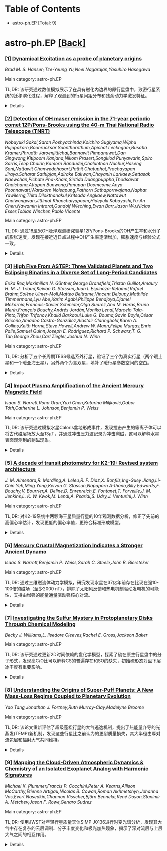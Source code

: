 <div id=toc></div>

# Table of Contents

- [astro-ph.EP](#astro-ph.EP) [Total: 9]


<div id='astro-ph.EP'></div>

# astro-ph.EP [[Back]](#toc)

### [1] [Dynamical Excitation as a probe of planetary origins](https://arxiv.org/abs/2510.01332)
*Brad M. S. Hansen,Tze-Yeung Yu,Neel Nagarajan,Yasuhiro Hasegawa*

Main category: astro-ph.EP

TL;DR: 该研究通过数值模拟展示了在具有磁化内边界的原行星盘中，致密行星系统的迁移演化过程，解释了观测到的行星间距分布和残余动力学激发特征。


<details>
  <summary>Details</summary>
Motivation: 解释观测中致密行星系统为何只有少量共振系统存活，以及行星间距和残余偏心率的分布特征，需要更准确地模拟原行星盘内边界结构。

Method: 使用数值模拟研究行星在具有磁化内边界的原行星盘中的迁移演化，考虑了恒星磁场与盘的相互作用导致的内边界渐变结构。

Result: 模拟显示最终行星周期比分布中只有小部分共振系统存活，与观测一致；行星架构在原行星盘阶段结束时就基本形成；行星对在气体盘消散期间的分离会激发偏心率。

Conclusion: 观测到的致密行星系统间距和残余动力学激发可以通过在原行星盘中迁移来重现，前提是内边界模型为渐变过渡而非锐利边界，这种效应可通过考虑恒星磁场扩散到盘中来实现。

Abstract: We present a set of numerical simulations of the dynamical evolution of
compact planetary systems migrating in a protoplanetary disk whose inner edge
is sculpted by the interaction with the stellar magnetic field, as described in
Yu et al. (2023). We demonstrate that the resulting final distribution of
neighbouring planet period ratios contains only a small surviving fraction of
resonant systems, in accordance with observations. The resulting planetary
architectures are largely in place by the end of the protoplanetary disk phase
(within a few Myr), and do not require significant later dynamical evolution.
The divergence of planetary pairs during gas disk dispersal also leads to the
excitation of eccentricities when pairs cross mean motion resonances in a
divergent fashion. The resulting distribution of remnant free eccentricities is
consistent with the values inferred from the observation of transit durations
and transit timing variations. We furthermore demonstrate that this conclusion
is not significantly altered by tides, assuming standard values for tidal
dissipation in Earth or Neptune-class planets. These results demonstrate that
the observed spacing and residual dynamical excitation of compact planetary
systems can be reproduced by migration through a protoplanetary disk, as long
as the inner disk boundary is modelled as a gradual rollover, instead of a
sharp transition. Such an effect can be achieved when the model accounts for
the diffusion of the stellar magnetic field into the disk. The resulting
divergence of planetary pairs during the magnetospheric rebound phase breaks
the resonant chains, resulting in a better match to observations than disk
models with more traditional inner boundaries.

</details>


### [2] [Detection of OH maser emission in the 71-year periodic comet 12P/Pons-Brooks using the 40-m Thai National Radio Telescope (TNRT)](https://arxiv.org/abs/2510.01373)
*Nobuyuki Sakai,Saran Poshyachinda,Koichiro Sugiyama,Wiphu Rujopakarn,Boonrucksar Soonthornthum,Apichat Leckngam,Busaba Kramer,Phrudth Jaroenjittichai,Bannawit Pimpanuwat,Dan Singwong,Kitipoom Kanjana,Nikom Prasert,Songklod Punyawarin,Spiro Sarris,Teep Chairin,Kamorn Bandudej,Chalunthon Nuchur,Haseng Sani,Nattawit Chanwedchasart,Pathit Chatuphot,Prachayapan Jiraya,Saharat Sathipjan,Adirake Eakwan,Chayanin Larkaew,Settasak Naewchan,Pichate Pha-Kham,Siritida Duangbuppha,Thodsawat Chaichana,Attapon Bunwong,Panupan Doomcome,Anya Poonnawatt,Warakorn Noisapung,Pathorn Sathapornvajana,Naphat Yawilerng,Thita Dilokthanakul,Kritsada Angkaew,Nattawut Chaiwongwan,Jittimat Khanchaiyapoom,Hideyuki Kobayashi,Yu-An Chen,Nawamin Intrarat,Gundolf Wieching,Ewan Barr,Jason Wu,Niclas Esser,Tobias Winchen,Pablo Vicente*

Main category: astro-ph.EP

TL;DR: 通过18厘米OH脉泽观测研究彗星12P/Pons-Brooks的OH产生率和水分子的膨胀速度，发现在接近近日点过程中OH产生率逐渐增加，膨胀速度与经验公式一致。


<details>
  <summary>Details</summary>
Motivation: 光学彗星数据库广泛但射电数据库有限，OH脉泽观测可以确定彗星的OH产生率和水分子膨胀速度，揭示周期性彗星12P/Pons-Brooks的物理性质。

Method: 使用泰国国家射电望远镜40米天线在2024年3月22日、27日和29日对彗星12P/Pons-Brooks进行1665和1667 MHz OH脉泽观测。

Result: 成功探测到OH脉泽发射，测得OH产生率分别为4.28±0.30×10²⁹ s⁻¹、5.21±0.42×10²⁹ s⁻¹和3.36±0.43×10²⁹ s⁻¹；水分子膨胀速度分别为1.55±0.14 km/s、1.55±0.35 km/s和2.02⁺⁰·⁴⁷₋₀·₄₅ km/s。

Conclusion: 12P/Pons-Brooks彗星的OH产生率在几天时间尺度上有波动，但在接近近日点的长期尺度上逐渐增加；所有膨胀速度测量结果与经验公式在误差范围内一致。

Abstract: Although the optical cometary database is extensive, the radio database is
limited. The 18-cm OH maser observations of comets allow us to determine (i)
the production rate of OH ($Q_{\rm{OH}}$) and (ii) the water expansion
velocity, for each comet. To reveal the physical properties of the periodic
comet 12P/Pons-Brooks, we conducted the OH maser observations of the comet
using the 40-m TNRT (Thai National Radio Telescope) on March 22nd, 27th and
29th, 2024 before the perihelion passage on April 21st, 2024. We successfully
detected 1665 and 1667 MHz OH maser emissions from the comet. The average OH
production rates of 12P/Pons-Brooks were determined as 4.28$\pm$0.30 $\times$
10$^{29}$ sec$^{-1}$, 5.21$\pm$0.42 $\times$ 10$^{29}$ sec$^{-1}$, and
3.36$\pm$0.43 $\times$ 10$^{29}$ sec$^{-1}$ for March 22nd, 27th and 29th,
respectively. Combining our results with previous estimates, we find that the
OH production rate of 12P/Pons-Brooks shows some fluctuations on timescales of
a few days, but gradually increases on longer timescales as the comet
approaches the last perihelion. The water expansion velocities of the comet
were determined to be 1.55$\pm$0.14 km s$^{-1}$, 1.55$\pm$0.35 km s$^{-1}$, and
2.02$^{+0.47}_{-0.45}$ km s$^{-1}$ for the observations on March 22nd, 27th and
29th, respectively. The reason why the errors are different is because the
signal to noise ratio is different for each OH maser emission. All expansion
velocities are consistent with the individual results of the heuristic law
(Tseng et al. 2007) within errors.

</details>


### [3] [High Five From ASTEP: Three Validated Planets and Two Eclipsing Binaries in a Diverse Set of Long-Period Candidates](https://arxiv.org/abs/2510.01725)
*Erika Rea,Maximilian N. Günther,George Dransfield,Tristan Guillot,Amaury H. M. J. Triaud,Keivan G. Stassun,Juan I. Espinoza-Retamal,Rafael Brahm,Solène Ulmer-Moll,Matteo Beltrame,Vincent Deloupy,Mathilde Timmermans,Lyu Abe,Karim Agabi,Philippe Bendjoya,Djamel Mekarnia,Francois-Xavier Schmider,Olga Suarez,Ana M. Heras,Bruno Merín,François Bouchy,Andrés Jordán,Monika Lendl,Marcelo Tala-Pinto,Trifon Trifonov,Khalid Barkaoui,Luke G. Bouma,Gavin Boyle,César Briceño,Amadeo Castro-González,Alastair Claringbold,Karen A. Collins,Keith Horne,Steve Howell,Andrew W. Mann,Felipe Murgas,Enric Palle,Samuel Quinn,Joseph E. Rodriguez,Richard P. Schwarz,T. G. Tan,George Zhou,Carl Ziegler,Joshua N. Winn*

Main category: astro-ph.EP

TL;DR: 分析了五个长周期TESS候选系外行星，验证了三个为真实行星（两个暖土星和一个暖亚海王星），另外两个为食双星，填补了暖行星参数空间的空白。


<details>
  <summary>Details</summary>
Motivation: 研究长周期系外行星，这些目标位于周期-半径参数空间中相对未被探索的区域，为行星形成和迁移提供了宝贵的原始探测机会。

Method: 结合TESS光度测量与南极系外行星搜寻计划（ASTEP）的高精度地面观测，使用高分辨率散斑成像、光谱分析和SED拟合来表征系统，应用MCMC采样进行联合建模。

Result: 验证了TOI-4507 b（104天）、TOI-3457 b（32.6天）和TOI-707 b（52.8天）为真实行星，TOI-2404和TOI-4404为食双星。

Conclusion: 这些结果有助于填补暖行星稀疏区域，证明ASTEP作为长周期系统地面后续观测仪器的有效性，暖行星是行星演化的关键示踪剂。

Abstract: We present the analysis of five long-period TESS Objects of Interest (TOIs),
each with orbital periods exceeding one month. Initially identified by the
Transiting Exoplanet Survey Satellite (TESS), we extensively monitored these
targets with the Antarctic Search for Transiting Exoplanets (ASTEP), supported
by other facilities in the TESS Follow-Up (TFOP) network. These targets occupy
a relatively underexplored region of the period-radius parameter space,
offering valuable primordial probes for planetary formation and migration as
warm planets better maintain their evolutionary fingerprints. To characterise
these systems, we leverage high-resolution speckle imaging to search for nearby
stellar companions, and refine stellar parameters using both reconnaissance
spectroscopy and spectral energy distribution (SED) fitting. We combine TESS
photometry with high-precision ground-based observations from ASTEP, and when
available, include additional photometry and radial velocity data. We apply
statistical validation to assess the planetary nature of each candidate and use
to jointly model the photometric and spectroscopic datasets with Markov Chain
Monte Carlo (MCMC) sampling to derive robust posterior distributions. With
this, we validate the planetary nature of three TOIs, including the two warm
Saturns TOI-4507 b (104 d) and TOI-3457 b (32.6 d), as well as the warm
sub-Neptune TOI-707 b (52.8 d). The remaining two candidates are identified as
eclipsing binaries, namely TOI-2404 and TOI-4404. These results help populate
the sparse regime of warm planets, which serve as key tracers of planetary
evolution, and demonstrate ASTEP's effectiveness as a ground-based follow-up
instrument for long-period systems.

</details>


### [4] [Impact Plasma Amplification of the Ancient Mercury Magnetic Field](https://arxiv.org/abs/2510.01975)
*Isaac S. Narrett,Rona Oran,Yuxi Chen,Katarina Miljković,Gábor Tóth,Catherine L. Johnson,Benjamin P. Weiss*

Main category: astro-ph.EP

TL;DR: 该研究通过模拟水星Caloris盆地形成事件，发现撞击产生的等离子体可以将古代磁层场放大至13μT，并通过冲击压力波记录为冲击剩磁，这可以解释水星表面观测到的剩磁现象。


<details>
  <summary>Details</summary>
Motivation: 水星表面观测到剩磁现象，但古代磁场强度存在很大不确定性（0.2-50μT），需要解释古代磁场如何被记录在岩石中。

Method: 使用撞击流体动力学和磁流体动力学模拟，模拟Caloris大小盆地（直径约1550公里）形成事件。

Result: 古代磁层场（0.5-0.9μT）可被等离子体放大至约13μT，并通过冲击压力波在盆地对跖点记录为冲击剩磁，产生约5nT的壳层磁场。

Conclusion: 撞击等离子体放大过程对无大气天体壳层磁化有重要贡献，在通过壳层异常测量重建发电机历史时应予以考虑。

Abstract: Spacecraft measurements of Mercury indicate it has a core dynamo with a
surface field of 200-800 nT. These data also indicate that the crust contains
remanent magnetization likely produced by an ancient magnetic field. The
inferred magnetization intensity is consistent with a wide range of paleofield
strengths (0.2-50 uT), possibly indicating that Mercury once had a dynamo field
much stronger than today. Recent modeling of ancient lunar impacts has
demonstrated that plasma generated during basin-formation can transiently
amplify a planetary dynamo field near the surface. Simultaneous impact-induced
pressure waves can then record these fields in the form of crustal shock
remanent magnetization (SRM). Here, we present impact hydrocode and
magnetohydrodynamic simulations of a Caloris-size basin (~1,550 km diameter)
formation event. Our results demonstrate that the ancient magnetospheric field
(~0.5-0.9 uT) created by the interaction of the ancient interplanetary magnetic
field (IMF) and Mercury's dynamo field can be amplified by the plasma up to ~13
uT and, via impact pressure waves, be recorded as SRM in the basin antipode.
Such magnetization could produce ~5 nT crustal fields at 20-km altitude
antipodal to Caloris detectable by future spacecraft like BepiColombo.
Furthermore, impacts in the southern hemisphere that formed ~1,000 km diameter
basins (e.g., Andal-Coleridge, Matisse-Repin, Eitkou-Milton, and Sadi-Scopus)
could impart crustal magnetization in the northern hemisphere, contributing to
the overall remanent field measured by MESSENGER. Overall, the impact plasma
amplification process can contribute to crustal magnetization on airless bodies
and should be considered when reconstructing dynamo history from crustal
anomaly measurements.

</details>


### [5] [A decade of transit photometry for K2-19: Revised system architecture](https://arxiv.org/abs/2510.01985)
*J. M. Almenara,R. Mardling,A. Leleu,R. F. Díaz,X. Bonfils,Ing-Guey Jiang,Li-Chin Yeh,Ming Yang,Keivan G. Stassun,Napaporn A-thano,Billy Edwards,F. Bouchy,V. Bourrier,A. Deline,D. Ehrenreich,E. Fontanet,T. Forveille,J. M. Jenkins,L. K. W. Kwok,M. Lendl,A. Psaridi,S. Udry,J. Venturini,J. Winn*

Main category: astro-ph.EP

TL;DR: 对K2-19系统中两颗海王星质量行星的10年观测数据分析，修正了先前的高偏心率估计，发现更低的偏心率值，更符合标准形成模型。


<details>
  <summary>Details</summary>
Motivation: 先前研究显示K2-19系统中行星具有高偏心率(约0.20)，这与标准行星形成模型不符，因此需要更长的观测基线来更精确地约束偏心率值。

Method: 使用10年凌星数据的测光动力学分析，结合傅里叶分析来匹配凌星时间变化的频率和振幅，以获得行星质量估计。

Result: 确认了之前的质量估计(30.8±1.3 M_E和11.1±0.4 M_E)，但将偏心率降低到0.04±0.02和0.07±0.02，更符合标准形成模型。发现先前高偏心率是由于一次在黄昏时观测的凌星数据误差导致。

Conclusion: 修正后的低偏心率值更符合核心吸积形成模型，并发现了一个可能的外部行星候选体。

Abstract: The star K2-19 hosts a pair of Neptunian planets deep inside the 3:2
resonance. They induce strong transit-timing variations with two incommensurate
frequencies. Previous photodynamical modeling of 3.3 years of transit and
radial velocity data produced mass estimates of 32.4 +/- 1.7 M_E and 10.8 +/-
0.6 M_E for planets b and c, respectively, and corresponding eccentricity
estimates of 0.20 +/- 0.03 and 0.21 +/- 0.03. These high eccentricities raise
questions about the formation origin of the system, and this motivated us to
extend the observing baseline in an attempt to better constrain their values.
We present a photodynamical analysis of 10 years of transit data that confirms
the previous mass estimates (30.8 +/- 1.3 M_E and 11.1 +/- 0.4 M_E), but
reduces the median eccentricities to 0.04 +/- 0.02 and 0.07 +/- 0.02 for b and
c, respectively. These values are more consistent with standard formation
models, but still involve nonzero free eccentricity. The previously reported
high eccentricities appear to be due to a single transit for which measurements
taken at twilight mimicked ingress. This resulted in a 12-minute error in the
midtransit time. The data that covered 1.3 and 5 so-called super and resonant
periods were used to match a Fourier analysis of the transit-timing variation
signal with simple analytic expressions for the frequencies and amplitudes to
obtain planet mass estimates within 2% of the median photodynamical values,
regardless of the eccentricities. Theoretical details of the analysis are
presented in a companion paper. Additionally, we identified a possible planet
candidate situated exterior to the b-c pair. Finally, in contrast to a previous
study, our internal structure modeling of K2-19 b yields a metal mass fraction
that is consistent with core accretion.

</details>


### [6] [Mercury Crustal Magnetization Indicates a Stronger Ancient Dynamo](https://arxiv.org/abs/2510.02003)
*Isaac S. Narrett,Benjamin P. Weiss,Sarah C. Steele,John B. Biersteker*

Main category: astro-ph.EP

TL;DR: 通过三维磁流体动力学模拟，研究发现水星在37亿年前存在比现在强10-100倍的磁场（至少2000 nT），排除了太阳风反馈和热电机制驱动发电机的可能性，支持由增强的能量通量驱动强核心对流。


<details>
  <summary>Details</summary>
Motivation: 水星是太阳系中除地球外唯一具有活跃发电机磁场的类地行星，其37亿年前的地壳表现出强烈磁化，但磁化源和磁场强度未知。

Method: 使用三维磁流体动力学模拟古代太阳风与行星磁场的相互作用，并结合热冷却和磁化模型。

Result: 地壳磁化很可能由至少2000 nT的表面磁场产生，可能超过10000 nT，比当前磁场强10-100倍。

Conclusion: 如此强的磁场排除了太阳风反馈和热电机制驱动发电机的可能性，支持过去发电机由增强的能量通量驱动强核心对流。

Abstract: Mercury is the only other terrestrial planet in the solar system with an
active dynamo magnetic field (~200 nT at the equatorial surface). Furthermore,
Mercury's ~3.9-3.7 billion-year old (Ga) crust is strongly magnetized (~10 nT
at ~30-km altitude), indicating the presence of a past dynamo. However, the
source and strength of the field that magnetized this crust are unknown. To
address this, we performed three-dimensional magnetohydrodynamic simulations of
the ancient solar wind interaction with the planetary field and coupled them
with thermal cooling and magnetization models. We show that the crustal
magnetization was likely produced by a surface field of at least ~2,000 nT,
likely >10,000 nT (i.e., ~10x or ~50-100x stronger than at present). Such
strong fields likely exclude both the solar wind feedback and thermoelectric
mechanisms for driving the dynamo at 3.7 Ga ago. Instead, our results are
compatible with the past dynamo being powered by an enhanced energy flux that
drove strong core convection.

</details>


### [7] [Investigating the Sulfur Mystery in Protoplanetary Disks Through Chemical Modeling](https://arxiv.org/abs/2510.02176)
*Becky J. Williams,L. Ilsedore Cleeves,Rachel E. Gross,Jackson Baker*

Main category: astro-ph.EP

TL;DR: 该研究通过更新2D时间依赖的盘化学模型，探索了硫在原生行星盘中的分子形式，发现高C/O比可以解释CS的普遍存在和SO的缺失，初始硫形态对盘下层冰丰度有重要影响。


<details>
  <summary>Details</summary>
Motivation: 硫是地球生命的关键元素，在系外行星和彗星中检测到含硫分子，需要了解硫从分子云到行星的演化过程，特别是硫在原生行星盘中的分子形式。

Method: 更新Fogel等人(2011)的2D时间依赖盘化学模型框架，纳入新的硫物种和数百个硫反应，研究不同挥发性硫丰度、C/O比、初始硫分子形式和宇宙射线电离率的影响。

Result: 高C/O比可以解释CS在盘中的普遍存在和SO检测的缺失，初始硫形态显著影响盘下层冰丰度，对彗星形成和JWST观测有重要意义。

Conclusion: 硫在原生行星盘中的化学演化受多种因素影响，特别是C/O比和初始硫形态，这对理解行星形成过程中硫的分布和彗星组成有重要启示。

Abstract: Sulfur is a critical element to life on Earth, and with detections of
sulfur-bearing molecules in exoplanets and comets, questions arise as to how
sulfur is incorporated into planets in the first place. In order to understand
sulfur's journey from molecular clouds to planets, we need to understand the
molecular forms that sulfur takes in protoplanetary disks, where the rotational
emission from sulfur-bearing molecules in the gas phase indicates a very low
abundance. To address this question, we have updated the 2D time-dependent disk
chemical modeling framework of Fogel et al. (2011) to incorporate several new
sulfur species and hundreds of new sulfur reactions from the literature.
Specifically, we investigate the main molecular forms that sulfur takes in a
disk orbiting a solar mass young T Tauri star. We explore the effects of
different volatile (reactive) sulfur abundances, C/O ratios, initial sulfur
molecular forms, and cosmic-ray ionization rates. We find that a high C/O ratio
can explain both the prevalence of CS observed in disks and the lack of SO
detections, consistent with previous results. Additionally, initial sulfur form
greatly affects the ice abundances in the lower layers of the disk, which has
implications for comet formation and future observations with JWST.

</details>


### [8] [Understanding the Origins of Super-Puff Planets: A New Mass-Loss Regime Coupled to Planetary Evolution](https://arxiv.org/abs/2510.02201)
*Yao Tang,Jonathan J. Fortney,Ruth Murray-Clay,Madelyne Broome*

Main category: astro-ph.EP

TL;DR: 该论文重新评估了超级蓬松行星的大气逃逸机制，提出了热能量介导的光蒸发(TEMP)新机制，发现这些行星比之前认为的更耐质量损失，其大半径由厚对流包层和辐射大气共同维持。


<details>
  <summary>Details</summary>
Motivation: 超级蓬松行星的低质量、大半径特性挑战了行星形成和演化模型，其高H/He质量分数会导致快速大气逃逸，引发对其长期保留的疑问。

Method: 开发了耦合演化模型，整合更新的热演化框架与一维流体动力学光蒸发模型，对观测到的超级蓬松行星和年轻低密度行星进行分析。

Result: 发现超级蓬松行星的质量、半径和透射压力与预测相符，表明它们经历了沸腾和光蒸发质量损失的组合过程，其中沸腾占主导。

Conclusion: 低密度行星通常具有厚对流包层和显著辐射大气，这需要5-10地球质量的中等质量和小于30倍地球辐照度的恒星照射，更倾向于FG型恒星而非M矮星。

Abstract: Super-puffs are a class of low-mass, large-radius planets that have
challenged planet formation and evolution models. Their high inferred H/He mass
fractions, required to explain their physical sizes, would lead to rapid
atmospheric escape, raising questions about their long-term retention. Recent
modeling work indicates that low-mass planets typically require 50\% less H/He
mass to match their observed radius, due to significant roles of the radiative
atmosphere and interior heating from the rock/iron core. Here, through a new
quantitative analysis of XUV-driven escape in sub-Neptunes, we find that
previous studies overestimated mass loss, as scaling laws in low-gravity
regimes deviate greatly from the widely used energy-limited regime. We define a
new regime, thermal-energy-mediated photoevaporation (TEMP), in which thermal
energy conversion critically sets the mass-loss rate. These effects make
super-puffs more resilient to mass loss than previously thought. We develop a
coupled evolution model integrating this updated thermal evolution framework
with a 1D hydrodynamic photoevaporation model. Applying this novel, joint model
to observed super-puffs and young low-density planets, we find that their
masses, radii and transit pressures align with predictions assuming either a
clear or hazy atmosphere. This indicates that super-puffs have undergone a
combination of boil-off and photoevaporative mass loss, with boil-off
dominating the process. Our results indicate that low-density planets typically
possess both a thick convective envelope and substantial radiative atmosphere,
which contribute to their large radii. For this to occur, these planets must
have intermediate masses of 5-10$M_\oplus$ and receive stellar insolation
$\lesssim 30F_\oplus$, favoring FG-type stars over M-dwarfs.

</details>


### [9] [Mapping the Cloud-Driven Atmospheric Dynamics & Chemistry of an Isolated Exoplanet Analog with Harmonic Signatures](https://arxiv.org/abs/2510.02260)
*Michael K. Plummer,Francis P. Cocchini,Peter A. Kearns,Allison McCarthy,Étienne Artigau,Nicolas B. Cowan,Roman Akhmetshyn,Johanna Vos,Evert Nasedkin,Channon Visscher,Björn Benneke,René Doyon,Stanimir A. Metchev,Jason F. Rowe,Genaro Suárez*

Main category: astro-ph.EP

TL;DR: 使用JWST对年轻行星质量天体SIMP J0136进行时变光谱分析，发现其大气中存在复杂的云层调制、分子丰度变化和极光加热现象，揭示了深对流层与上层大气之间的相互作用。


<details>
  <summary>Details</summary>
Motivation: 年轻行星质量天体和褐矮星在L/T光谱过渡期表现出增强的光变特性，但导致这种变化的机制尚不明确，需要深入研究其大气动力学和化学过程。

Method: 使用JWST/NIRISS和NIRSpec仪器收集时变低中分辨率光谱，应用谐波分析和一维大气模型来映射不同压力层的大气通量变化。

Result: 检测到水、一氧化碳和甲烷分子特征的变化，发现橄榄石云层调制与上层一氧化碳和水丰度呈反相关，与深层甲烷吸收呈正相关，并在最低压力层观察到甲烷从吸收到发射的转变。

Conclusion: SIMP J0136的大气变化由行星尺度波相关的云层调制、非平衡碳化学和电子沉降引起的高空极光加热共同驱动，展示了深对流天气层与上层大气之间的复杂相互作用。

Abstract: Young planetary-mass objects and brown dwarfs near the L/T spectral
transition exhibit enhanced spectrophotometric variability over field brown
dwarfs. Patchy clouds, auroral processes, stratospheric hot spots, and complex
carbon chemistry have all been proposed as potential sources of this
variability. Using time-resolved, low-to-mid-resolution spectroscopy collected
with the JWST/NIRISS and NIRSpec instruments, we apply harmonic analysis to
SIMP J0136, a highly variable, young, isolated planetary-mass object. Odd
harmonics (k=3) at pressure levels (> 1 bar) corresponding to iron and
forsterite cloud formation suggest North/South hemispheric asymmetry in the
cloudy, and likely equatorial, regions. We use the inferred harmonics, along
with 1-D substellar atmospheric models, to map the flux variability by
atmospheric pressure level. These vertical maps demonstrate robust interaction
between deep convective weather layers and the overlying stratified and
radiative atmosphere. We identify distinct time-varying structures in the
near-infrared that we interpret as planetary-scale wave (e.g., Rossby or
Kelvin)-associated cloud modulation. We detect variability in water (S/N =
14.0), carbon monoxide (S/N = 13.0), and methane (S/N = 14.9) molecular
signatures. Forsterite cloud modulation is anti-correlated with overlying
carbon monoxide and water abundances and correlated with deep methane
absorption, suggesting complex interaction between cloud formation, atmospheric
chemistry, and temperature structure. Furthermore, we identify distinct
harmonic behavior between methane and carbon monoxide absorption bands,
providing evidence for time-resolved disequilibrium carbon chemistry. At the
lowest pressures (< 100 mbar), we find that the mapped methane lines transition
from absorption to emission, supporting evidence of high-altitude auroral
heating via electron precipitation.

</details>
